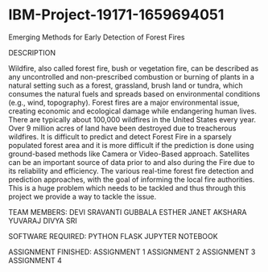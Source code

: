 # IBM-Project-19171-1659694051
Emerging Methods for Early Detection of Forest Fires

DESCRIPTION

Wildfire, also called forest fire, bush or vegetation fire, can be described as any uncontrolled and non-prescribed combustion or burning of plants in a natural setting such as a forest, grassland, brush land or tundra, which consumes the natural fuels and spreads based on environmental conditions (e.g., wind, topography).
Forest fires are a major environmental issue, creating economic and ecological damage while endangering human lives. There are typically about 100,000 wildfires in the United States every year. Over 9 million acres of land have been destroyed due to treacherous wildfires. It is difficult to predict and detect Forest Fire in a sparsely populated forest area and it is more difficult if the prediction is done using ground-based methods like Camera or Video-Based approach. Satellites can be an important source of data prior to and also during the Fire due to its reliability and efficiency. The various real-time forest fire detection and prediction approaches, with the goal of informing the local fire authorities. This is a huge problem which needs to be tackled and thus through this project we provide a way to tackle the issue.

TEAM MEMBERS:
DEVI SRAVANTI GUBBALA 
ESTHER JANET
AKSHARA YUVARAJ
DIVYA SRI

SOFTWARE REQUIRED:
PYTHON
FLASK
JUPYTER NOTEBOOK

 ASSIGNMENT FINISHED:
 ASSIGNMENT 1
 ASSIGNMENT 2
 ASSIGNMENT 3
 ASSIGNMENT 4
